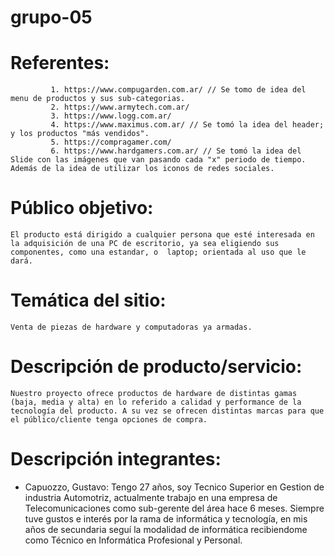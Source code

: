 # grupo-05

# Referentes: 
             1. https://www.compugarden.com.ar/ // Se tomo de idea del menu de productos y sus sub-categorias.
             2. https://www.armytech.com.ar/
             3. https://www.logg.com.ar/
             4. https://www.maximus.com.ar/ // Se tomó la idea del header; y los productos "más vendidos".
             5. https://compragamer.com/
             6. https://www.hardgamers.com.ar/ // Se tomó la idea del Slide con las imágenes que van pasando cada "x" periodo de tiempo. Además de la idea de utilizar los iconos de redes sociales.


# Público objetivo: 
	El producto está dirigido a cualquier persona que esté interesada en la adquisición de una PC de escritorio, ya sea eligiendo sus componentes, como una estandar, o  laptop; orientada al uso que le dará. 

# Temática del sitio:
	Venta de piezas de hardware y computadoras ya armadas.
	
# Descripción de producto/servicio:
	Nuestro proyecto ofrece productos de hardware de distintas gamas (baja, media y alta) en lo referido a calidad y performance de la tecnología del producto. A su vez se ofrecen distintas marcas para que el público/cliente tenga opciones de compra.

# Descripción integrantes:
- Capuozzo, Gustavo: Tengo 27 años, soy Tecnico Superior en Gestion de industria Automotriz, actualmente trabajo en una empresa de Telecomunicaciones como sub-gerente del área hace 6 meses. Siempre tuve gustos e interés por la rama de informática y tecnología, en mis años de secundaria seguí la modalidad de informática recibiendome como Técnico en Informática Profesional y Personal.

